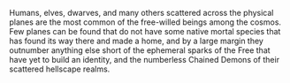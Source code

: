 Humans, elves, dwarves, and many others scattered across the physical planes are the most common of the free-willed beings among the cosmos. Few planes can be found that do not have some native mortal species that has found its way there and made a home, and by a large margin they outnumber anything else short of the ephemeral sparks of the Free that have yet to build an identity, and the numberless Chained Demons of their scattered hellscape realms.